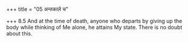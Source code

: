 +++
title = "05 अन्तकाले च"

+++
8.5 And at the time of death, anyone who departs by giving up the body
while thinking of Me alone, he attains My state. There is no doubt about
this.
